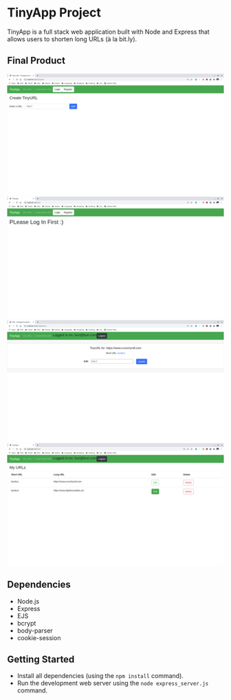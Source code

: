 # TinyApp Project

TinyApp is a full stack web application built with Node and Express that allows users to shorten long URLs (à la bit.ly).

## Final Product

!["Creating a New URL"](https://github.com/donnyli95/w3/blob/master/tinyapp/docs/newURL.png)
!["Error HTML: Not Logged In"](https://github.com/donnyli95/w3/blob/master/tinyapp/docs/notLoggedIn.png)
!["Update Existing URL"](https://github.com/donnyli95/w3/blob/master/tinyapp/docs/updateURL.png)
!["URL Index Page, Logged In"](https://github.com/donnyli95/w3/blob/master/tinyapp/docs/urlIndex.png)

## Dependencies

- Node.js
- Express
- EJS
- bcrypt
- body-parser
- cookie-session

## Getting Started

- Install all dependencies (using the `npm install` command).
- Run the development web server using the `node express_server.js` command.